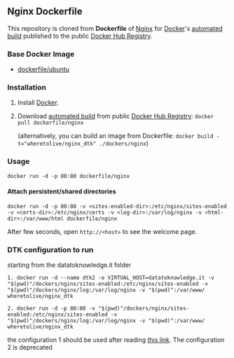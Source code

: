 ## Nginx Dockerfile

This repository is cloned from  **Dockerfile** of [Nginx](http://nginx.org/) for [Docker](https://www.docker.com/)'s [automated build](https://registry.hub.docker.com/u/dockerfile/nginx/) published to the public [Docker Hub Registry](https://registry.hub.docker.com/).


### Base Docker Image

* [dockerfile/ubuntu](http://dockerfile.github.io/#/ubuntu)


### Installation

1. Install [Docker](https://www.docker.com/).

2. Download [automated build](https://registry.hub.docker.com/u/dockerfile/nginx/) from public [Docker Hub Registry](https://registry.hub.docker.com/): `docker pull dockerfile/nginx`

   (alternatively, you can build an image from Dockerfile: `docker build -t="wheretolive/nginx_dtk" ./dockers/nginx`)


### Usage

    docker run -d -p 80:80 dockerfile/nginx

#### Attach persistent/shared directories

    docker run -d -p 80:80 -v <sites-enabled-dir>:/etc/nginx/sites-enabled -v <certs-dir>:/etc/nginx/certs -v <log-dir>:/var/log/nginx -v <html-dir>:/var/www/html dockerfile/nginx

After few seconds, open `http://<host>` to see the welcome page.

### DTK configuration to run

starting from the datatoknowledge.it folder

	1. docker run -d --name dtk2 -e VIRTUAL_HOST=datatoknowledge.it -v "$(pwd)"/dockers/nginx/sites-enabled:/etc/nginx/sites-enabled -v "$(pwd)"/dockers/nginx/log:/var/log/nginx -v "$(pwd)":/var/www/ wheretolive/nginx_dtk

    2. docker run -d -p 80:80 -v "$(pwd)"/dockers/nginx/sites-enabled:/etc/nginx/sites-enabled -v "$(pwd)"/dockers/nginx/log:/var/log/nginx -v "$(pwd)":/var/www/ wheretolive/nginx_dtk

the configuration 1 should be used after reading [this link](http://jasonwilder.com/blog/2014/03/25/automated-nginx-reverse-proxy-for-docker/).
The configuration 2 is deprecated